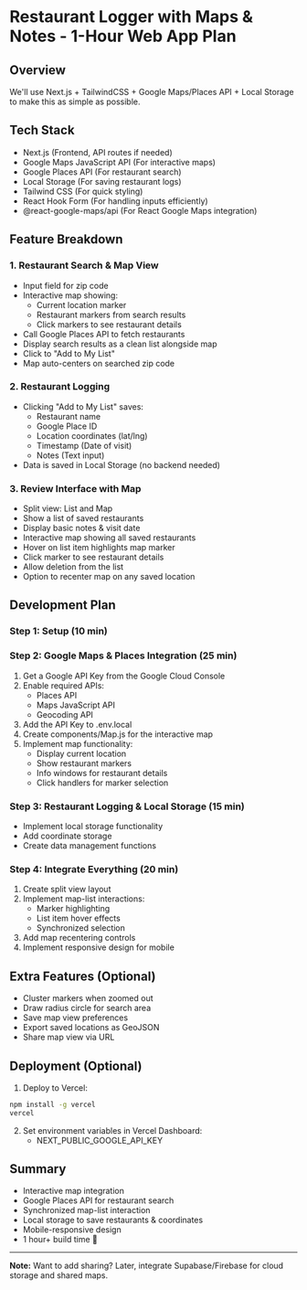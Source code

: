 # Restaurant Logger with Maps & Notes - 1-Hour Web App Plan

## Overview

We'll use Next.js + TailwindCSS + Google Maps/Places API + Local Storage to make this as simple as possible.

## Tech Stack

* Next.js (Frontend, API routes if needed)
* Google Maps JavaScript API (For interactive maps)
* Google Places API (For restaurant search)
* Local Storage (For saving restaurant logs)
* Tailwind CSS (For quick styling)
* React Hook Form (For handling inputs efficiently)
* @react-google-maps/api (For React Google Maps integration)

## Feature Breakdown

### 1. Restaurant Search & Map View

* Input field for zip code
* Interactive map showing:
  * Current location marker
  * Restaurant markers from search results
  * Click markers to see restaurant details
* Call Google Places API to fetch restaurants
* Display search results as a clean list alongside map
* Click to "Add to My List"
* Map auto-centers on searched zip code

### 2. Restaurant Logging

* Clicking "Add to My List" saves:
  * Restaurant name
  * Google Place ID
  * Location coordinates (lat/lng)
  * Timestamp (Date of visit)
  * Notes (Text input)
* Data is saved in Local Storage (no backend needed)

### 3. Review Interface with Map

* Split view: List and Map
* Show a list of saved restaurants
* Display basic notes & visit date
* Interactive map showing all saved restaurants
* Hover on list item highlights map marker
* Click marker to see restaurant details
* Allow deletion from the list
* Option to recenter map on any saved location

## Development Plan

### Step 1: Setup (10 min)

### Step 2: Google Maps & Places Integration (25 min)

1. Get a Google API Key from the Google Cloud Console
2. Enable required APIs:
   * Places API
   * Maps JavaScript API
   * Geocoding API
3. Add the API Key to .env.local
4. Create components/Map.js for the interactive map
5. Implement map functionality:
   * Display current location
   * Show restaurant markers
   * Info windows for restaurant details
   * Click handlers for marker selection

### Step 3: Restaurant Logging & Local Storage (15 min)

* Implement local storage functionality
* Add coordinate storage
* Create data management functions

### Step 4: Integrate Everything (20 min)

1. Create split view layout
2. Implement map-list interactions:
   * Marker highlighting
   * List item hover effects
   * Synchronized selection
3. Add map recentering controls
4. Implement responsive design for mobile

## Extra Features (Optional)

* Cluster markers when zoomed out
* Draw radius circle for search area
* Save map view preferences
* Export saved locations as GeoJSON
* Share map view via URL

## Deployment (Optional)

1. Deploy to Vercel:
```bash
npm install -g vercel
vercel
```

2. Set environment variables in Vercel Dashboard:
   * NEXT_PUBLIC_GOOGLE_API_KEY

## Summary

* Interactive map integration
* Google Places API for restaurant search
* Synchronized map-list interaction
* Local storage to save restaurants & coordinates
* Mobile-responsive design
* 1 hour+ build time 🚀

---

**Note:** Want to add sharing? Later, integrate Supabase/Firebase for cloud storage and shared maps.